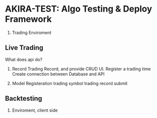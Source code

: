 # AKIRA-TEST: Algo Testing & Deploy Framework

1. Trading Enviroment

## Live Trading

What does api do?

1. Record Trading Record, and provide CRUD UI.
Register a trading time
Create connection between Database and API 

2. Model Registeration
trading symbol
trading record submit

## Backtesting

1. Enviroment, client side
